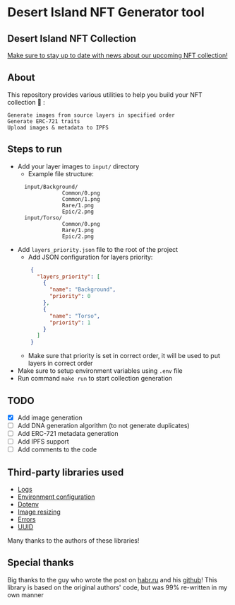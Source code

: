 # Desert Island NFT Generator tool

## Desert Island NFT Collection
[Make sure to stay up to date with news about our upcoming NFT collection!](https://linktr.ee/desertislandone)

## About
This repository provides various utilities to help you build your NFT collection :rocket: :

    Generate images from source layers in specified order
    Generate ERC-721 traits
    Upload images & metadata to IPFS

## Steps to run
* Add your layer images to `input/` directory
  * Example file structure:
  ```
    input/Background/
                Common/0.png
                Common/1.png
                Rare/1.png
                Epic/2.png
    input/Torso/
                Common/0.png
                Rare/1.png
                Epic/2.png
    ```
* Add `layers_priority.json` file to the root of the project
  * Add JSON configuration for layers priority:
  ```json
      {
        "layers_priority": [
          {
            "name": "Background",
            "priority": 0
          },
          {
            "name": "Torso",
            "priority": 1
          }
        ]
      }
    ```
    * Make sure that priority is set in correct order, it will be used to put layers in correct order
* Make sure to setup environment variables using `.env` file
* Run command `make run` to start collection generation

## TODO
- [x] Add image generation
- [ ] Add DNA generation algorithm (to not generate duplicates)
- [ ] Add ERC-721 metadata generation
- [ ] Add IPFS support
- [ ] Add comments to the code

## Third-party libraries used
* [Logs](https://github.com/rs/zerolog)
* [Environment configuration](https://github.com/caarlos0/env)
* [Dotenv](https://github.com/joho/godotenv)
* [Image resizing](https://github.com/disintegration/imaging)
* [Errors](https://github.com/juju/errors)
* [UUID](https://github.com/google/uuid)

Many thanks to the authors of these libraries!

## Special thanks

Big thanks to the guy who wrote the post on [habr.ru](https://habr.com/ru/post/595723/) and his [github](https://github.com/golang-enthusiast/nft)!
This library is based on the original authors' code, but was 99% re-written in my own manner
